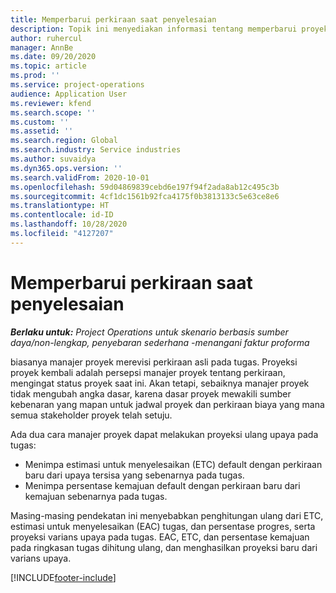 ```yaml
---
title: Memperbarui perkiraan saat penyelesaian
description: Topik ini menyediakan informasi tentang memperbarui proyeksi upaya pada proyek.
author: ruhercul
manager: AnnBe
ms.date: 09/20/2020
ms.topic: article
ms.prod: ''
ms.service: project-operations
audience: Application User
ms.reviewer: kfend
ms.search.scope: ''
ms.custom: ''
ms.assetid: ''
ms.search.region: Global
ms.search.industry: Service industries
ms.author: suvaidya
ms.dyn365.ops.version: ''
ms.search.validFrom: 2020-10-01
ms.openlocfilehash: 59d04869839cebd6e197f94f2ada8ab12c495c3b
ms.sourcegitcommit: 4cf1dc1561b92fca4175f0b3813133c5e63ce8e6
ms.translationtype: HT
ms.contentlocale: id-ID
ms.lasthandoff: 10/28/2020
ms.locfileid: "4127207"
---
```

# <a name="update-estimate-at-completion"></a>Memperbarui perkiraan saat penyelesaian

_**Berlaku untuk:** Project Operations untuk skenario berbasis sumber daya/non-lengkap, penyebaran sederhana -menangani faktur proforma_

biasanya manajer proyek merevisi perkiraan asli pada tugas. Proyeksi proyek kembali adalah persepsi manajer proyek tentang perkiraan, mengingat status proyek saat ini. Akan tetapi, sebaiknya manajer proyek tidak mengubah angka dasar, karena dasar proyek mewakili sumber kebenaran yang mapan untuk jadwal proyek dan perkiraan biaya yang mana semua stakeholder proyek telah setuju.

Ada dua cara manajer proyek dapat melakukan proyeksi ulang upaya pada tugas:

- Menimpa estimasi untuk menyelesaikan (ETC) default dengan perkiraan baru dari upaya tersisa yang sebenarnya pada tugas. 
- Menimpa persentase kemajuan default dengan perkiraan baru dari kemajuan sebenarnya pada tugas.

Masing-masing pendekatan ini menyebabkan penghitungan ulang dari ETC, estimasi untuk menyelesaikan (EAC) tugas, dan persentase progres, serta proyeksi varians upaya pada tugas. EAC, ETC, dan persentase kemajuan pada ringkasan tugas dihitung ulang, dan menghasilkan proyeksi baru dari varians upaya.


[!INCLUDE[footer-include](../includes/footer-banner.md)]